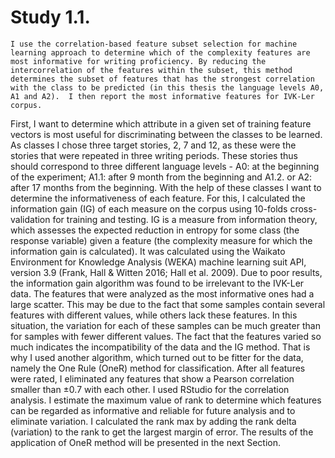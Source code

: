 # Study 1.1.
	I use the correlation-based feature subset selection for machine learning approach to determine which of the complexity features are most informative for writing proficiency. By reducing the intercorrelation of the features within the subset, this method determines the subset of features that has the strongest correlation with the class to be predicted (in this thesis the language levels A0, A1 and A2).  I then report the most informative features for IVK-Ler corpus.
First, I want to determine which attribute in a given set of training feature vectors is most useful for discriminating between the classes to be learned. As classes I chose three target stories, 2, 7 and 12, as these were the stories that were repeated in three writing periods. These stories thus should correspond to three different language levels - A0: at the beginning of the experiment; A1.1: after 9 month from the beginning and A1.2. or A2: after 17 months from the beginning. With the help of these classes I want to determine the informativeness of each feature. For this, I calculated the information gain (IG) of each measure on the corpus using 10-folds cross-validation for training and testing. IG is a measure from information theory, which assesses the expected reduction in entropy for some class (the response variable) given a feature (the complexity measure for which the information gain is calculated). It was calculated using the Waikato Environment for Knowledge Analysis (WEKA) machine learning suit API, version 3.9 (Frank, Hall & Witten 2016; Hall et al. 2009). 
Due to poor results, the information gain algorithm was found to be irrelevant to the IVK-Ler data. The features that were analyzed as the most informative ones had a large scatter. This may be due to the fact that some samples contain several features with different values, while others lack these features. In this situation, the variation for each of these samples can be much greater than for samples with fewer different values. The fact that the features varied so much indicates the incompatibility of the data and the IG method. That is why I used another algorithm, which turned out to be fitter for the data, namely the One Rule (OneR) method for classification. 
After all features were rated, I eliminated any features that show a Pearson correlation smaller than ±0.7 with each other.  I used RStudio for the correlation analysis. I estimate the maximum value of rank to determine which features can be regarded as informative and reliable for future analysis and to eliminate variation. I calculated the rank max by adding the rank delta (variation) to the rank to get the largest margin of error. The results of the application of OneR method will be presented in the next Section.

